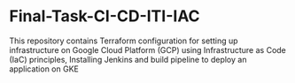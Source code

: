 # Final-Task-CI-CD-ITI-IAC
This repository contains Terraform configuration for setting up infrastructure on Google Cloud Platform (GCP) using Infrastructure as Code (IaC) principles, Installing Jenkins and build pipeline to deploy an application on GKE
